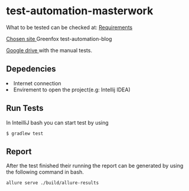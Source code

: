 <h1>test-automation-masterwork</h1>

What to be tested can be checked at: 
<a href="https://github.com/green-fox-academy/teaching-materials/blob/master/syllabus/gyartospec/test-automation/test-automation-masterwork-requirements.md">Requirements</a>

<a href="http://test-automation-blog.greenfox.academy/">Chosen site </a> Greenfox test-automation-blog 

<a href="https://docs.google.com/spreadsheets/d/1gXwyK8qXXdfn6t8IyGqKV-sghiOXDVvix6hWgi-tsOo/edit#gid=0">Google drive </a> with the manual tests.
<h2>Depedencies</h2>
<li>Internet connection</li>
<li>Envirement to open the project(e.g: Intellij IDEA)</li>
<h2>Run Tests</h2>
In InteilliJ bash you can start test by using

    $ gradlew test
<h2>Report</h2>
After the test finished their running the report can be generated by using
the following command in bash.

    allure serve ./build/allure-results
